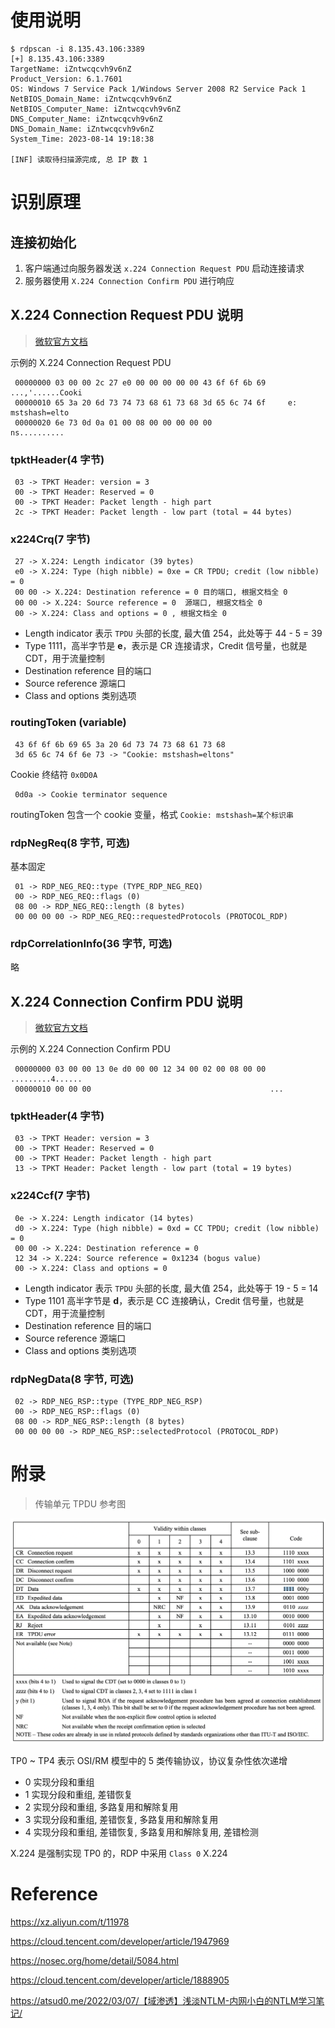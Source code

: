 # 使用说明
```
$ rdpscan -i 8.135.43.106:3389
[+] 8.135.43.106:3389
TargetName: iZntwcqcvh9v6nZ
Product_Version: 6.1.7601
OS: Windows 7 Service Pack 1/Windows Server 2008 R2 Service Pack 1
NetBIOS_Domain_Name: iZntwcqcvh9v6nZ
NetBIOS_Computer_Name: iZntwcqcvh9v6nZ
DNS_Computer_Name: iZntwcqcvh9v6nZ
DNS_Domain_Name: iZntwcqcvh9v6nZ
System_Time: 2023-08-14 19:18:38

[INF] 读取待扫描源完成, 总 IP 数 1
```
# 识别原理

## 连接初始化
1. 客户端通过向服务器发送 `x.224 Connection Request PDU`  启动连接请求
2. 服务器使用 `X.224 Connection Confirm PDU` 进行响应

## X.224 Connection Request PDU 说明
> [微软官方文档](https://learn.microsoft.com/en-us/openspecs/windows_protocols/ms-rdpbcgr/18a27ef9-6f9a-4501-b000-94b1fe3c2c10)

示例的 X.224 Connection Request PDU
```
 00000000 03 00 00 2c 27 e0 00 00 00 00 00 43 6f 6f 6b 69     ...,'......Cooki
 00000010 65 3a 20 6d 73 74 73 68 61 73 68 3d 65 6c 74 6f     e: mstshash=elto
 00000020 6e 73 0d 0a 01 00 08 00 00 00 00 00                 ns..........
```

### tpktHeader(4 字节)
```
 03 -> TPKT Header: version = 3
 00 -> TPKT Header: Reserved = 0
 00 -> TPKT Header: Packet length - high part
 2c -> TPKT Header: Packet length - low part (total = 44 bytes)
```

### x224Crq(7 字节)

```
 27 -> X.224: Length indicator (39 bytes)
 e0 -> X.224: Type (high nibble) = 0xe = CR TPDU; credit (low nibble) = 0
 00 00 -> X.224: Destination reference = 0 目的端口, 根据文档全 0
 00 00 -> X.224: Source reference = 0  源端口, 根据文档全 0
 00 -> X.224: Class and options = 0 , 根据文档全 0
```
- Length indicator 表示 `TPDU` 头部的长度, 最大值 254，此处等于 44 - 5 = 39
- Type 1111，高半字节是 **e**，表示是 CR 连接请求，Credit 信号量，也就是 CDT，用于流量控制
- Destination reference 目的端口
- Source reference 源端口
- Class and options 类别选项

### routingToken (variable)
```
 43 6f 6f 6b 69 65 3a 20 6d 73 74 73 68 61 73 68 
 3d 65 6c 74 6f 6e 73 -> "Cookie: mstshash=eltons"
```
Cookie 终结符 `0x0D0A`
```
 0d0a -> Cookie terminator sequence
```
routingToken 包含一个 cookie 变量，格式 `Cookie: mstshash=某个标识串`


### rdpNegReq(8 字节, 可选)

基本固定

```
 01 -> RDP_NEG_REQ::type (TYPE_RDP_NEG_REQ)
 00 -> RDP_NEG_REQ::flags (0)
 08 00 -> RDP_NEG_REQ::length (8 bytes)
 00 00 00 00 -> RDP_NEG_REQ::requestedProtocols (PROTOCOL_RDP)
```

### rdpCorrelationInfo(36 字节, 可选)
略

## X.224 Connection Confirm PDU 说明
> [微软官方文档](https://learn.microsoft.com/en-us/openspecs/windows_protocols/ms-rdpbcgr/13757f8f-66db-4273-9d2c-385c33b1e483)

示例的 X.224 Connection Confirm PDU
```
 00000000 03 00 00 13 0e d0 00 00 12 34 00 02 00 08 00 00 .........4......
 00000010 00 00 00                                        ...
```

### tpktHeader(4 字节)
```
 03 -> TPKT Header: version = 3
 00 -> TPKT Header: Reserved = 0
 00 -> TPKT Header: Packet length - high part
 13 -> TPKT Header: Packet length - low part (total = 19 bytes)
```

### x224Ccf(7 字节)


```
 0e -> X.224: Length indicator (14 bytes) 
 d0 -> X.224: Type (high nibble) = 0xd = CC TPDU; credit (low nibble) = 0
 00 00 -> X.224: Destination reference = 0
 12 34 -> X.224: Source reference = 0x1234 (bogus value)
 00 -> X.224: Class and options = 0
```

- Length indicator 表示 `TPDU` 头部的长度, 最大值 254，此处等于 19 - 5 = 14
- Type 1101 高半字节是 **d**，表示是 CC 连接确认，Credit 信号量，也就是 CDT，用于流量控制
- Destination reference 目的端口 
- Source reference 源端口
- Class and options 类别选项

### rdpNegData(8 字节, 可选)
```
 02 -> RDP_NEG_RSP::type (TYPE_RDP_NEG_RSP)
 00 -> RDP_NEG_RSP::flags (0)
 08 00 -> RDP_NEG_RSP::length (8 bytes)
 00 00 00 00 -> RDP_NEG_RSP::selectedProtocol (PROTOCOL_RDP)
```
# 附录
> 传输单元 TPDU 参考图

![TPDU Code](/images/1.png)


TP0 ~ TP4 表示 OSI/RM 模型中的 5 类传输协议，协议复杂性依次递增
- 0 实现分段和重组
- 1 实现分段和重组, 差错恢复
- 2 实现分段和重组, 多路复用和解除复用
- 3 实现分段和重组, 差错恢复, 多路复用和解除复用
- 4 实现分段和重组, 差错恢复, 多路复用和解除复用, 差错检测

X.224 是强制实现 TP0 的，RDP 中采用 `Class 0` X.224

# Reference

https://xz.aliyun.com/t/11978

https://cloud.tencent.com/developer/article/1947969

https://nosec.org/home/detail/5084.html

https://cloud.tencent.com/developer/article/1888905

https://atsud0.me/2022/03/07/【域渗透】浅淡NTLM-内网小白的NTLM学习笔记/